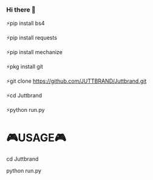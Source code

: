 ### Hi there 👋

⚡pip install bs4


⚡pip install requests


⚡pip install mechanize


⚡pkg install git


⚡git clone https://github.com/JUTTBRAND/Juttbrand.git


⚡cd Juttbrand


⚡python run.py


# 🎮USAGE🎮


cd Juttbrand


python run.py

